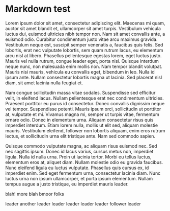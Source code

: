 # Markdown test
 Lorem ipsum dolor sit amet, consectetur adipiscing elit. Maecenas mi quam, auctor sit amet blandit et, ullamcorper sit amet turpis. Vestibulum vehicula luctus dui, euismod ultricies nibh tempor non. Nam sit amet convallis ante, a euismod odio. Curabitur condimentum justo vitae arcu maximus gravida. Vestibulum neque est, suscipit semper venenatis a, faucibus quis felis. Sed lobortis, erat nec vulputate lobortis, sem quam rutrum lacus, eu elementum arcu nisl at libero. Phasellus pellentesque egestas lorem, eget luctus justo. Mauris vel nulla rutrum, congue leader eget, porta nisi. Quisque interdum neque nunc, non malesuada enim mollis non. Nam tempor blandit volutpat. Mauris nisi mauris, vehicula eu convallis eget, bibendum in leo. Nulla id ipsum ante. Nullam consectetur lobortis magna ut lacinia. Sed placerat nisl diam, sit amet lacinia nulla feugiat et.

 Nam congue sollicitudin massa vitae sodales. Suspendisse sed efficitur velit, in eleifend lacus. Nullam pellentesque erat nec condimentum ultricies. Praesent porttitor eu purus id consectetur. Donec convallis dignissim neque vel tempor. Suspendisse potenti. Mauris ipsum orci, sollicitudin ut porttitor at, vulputate et mi. Vivamus magna mi, semper ut turpis vitae, fermentum ornare odio. Donec in elementum urna. Aliquam consectetur risus quis imperdiet interdum. Etiam lorem nulla, mollis ut elit sed, aliquam molestie mauris. Vestibulum eleifend, follower non lobortis aliquam, enim eros rutrum lectus, et sollicitudin urna elit tristique ante. Nam sed commodo sapien.

 Quisque commodo vulputate magna, ac aliquam risus euismod nec. Sed nec sagittis ipsum. Donec id lacus varius, cursus metus non, imperdiet ligula. Nulla id nulla urna. Proin ut lacinia tortor. Morbi eu tellus luctus, elementum eros at, aliquet diam. Nullam molestie odio eu gravida faucibus. Nunc eleifend ligula eu luctus vulputate. Phasellus quis cursus ex, id imperdiet enim. Sed eget fermentum urna, consectetur lacinia diam. Nunc luctus urna non ipsum ullamcorper, et porta ipsum elementum. Nullam tempus augue a justo tristique, eu imperdiet mauris leader. 

 blah!
 more blah
 bmoor
 folks

 leader
 another leader
 leader leader leader
 leader
 follower
 leader
